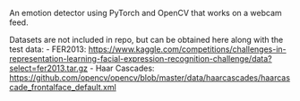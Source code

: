 An emotion detector using PyTorch and OpenCV that works on a webcam feed.

Datasets are not included in repo, but can be obtained here along with the test data:
    - FER2013: https://www.kaggle.com/competitions/challenges-in-representation-learning-facial-expression-recognition-challenge/data?select=fer2013.tar.gz
    - Haar Cascades: https://github.com/opencv/opencv/blob/master/data/haarcascades/haarcascade_frontalface_default.xml